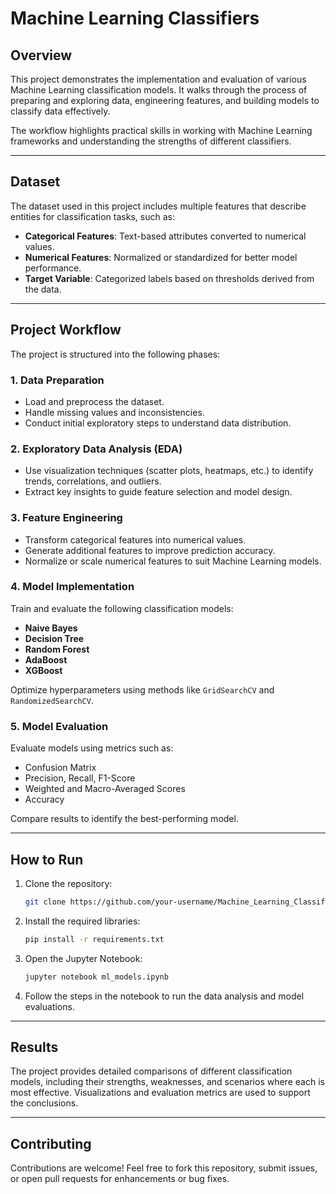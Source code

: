 # Machine Learning Classifiers

## Overview
This project demonstrates the implementation and evaluation of various Machine Learning classification models. It walks through the process of preparing and exploring data, engineering features, and building models to classify data effectively.

The workflow highlights practical skills in working with Machine Learning frameworks and understanding the strengths of different classifiers.

---

## Dataset
The dataset used in this project includes multiple features that describe entities for classification tasks, such as:
- **Categorical Features**: Text-based attributes converted to numerical values.
- **Numerical Features**: Normalized or standardized for better model performance.
- **Target Variable**: Categorized labels based on thresholds derived from the data.

---

## Project Workflow
The project is structured into the following phases:

### 1. Data Preparation
- Load and preprocess the dataset.
- Handle missing values and inconsistencies.
- Conduct initial exploratory steps to understand data distribution.

### 2. Exploratory Data Analysis (EDA)
- Use visualization techniques (scatter plots, heatmaps, etc.) to identify trends, correlations, and outliers.
- Extract key insights to guide feature selection and model design.

### 3. Feature Engineering
- Transform categorical features into numerical values.
- Generate additional features to improve prediction accuracy.
- Normalize or scale numerical features to suit Machine Learning models.

### 4. Model Implementation
Train and evaluate the following classification models:
- **Naive Bayes**
- **Decision Tree**
- **Random Forest**
- **AdaBoost**
- **XGBoost**

Optimize hyperparameters using methods like `GridSearchCV` and `RandomizedSearchCV`.

### 5. Model Evaluation
Evaluate models using metrics such as:
- Confusion Matrix
- Precision, Recall, F1-Score
- Weighted and Macro-Averaged Scores
- Accuracy

Compare results to identify the best-performing model.

---

## How to Run
1. Clone the repository:
   ```bash
   git clone https://github.com/your-username/Machine_Learning_Classifiers.git
   ```
2. Install the required libraries:
   ```bash
   pip install -r requirements.txt
   ```
3. Open the Jupyter Notebook:
   ```bash
   jupyter notebook ml_models.ipynb
   ```
4. Follow the steps in the notebook to run the data analysis and model evaluations.

---

## Results
The project provides detailed comparisons of different classification models, including their strengths, weaknesses, and scenarios where each is most effective. Visualizations and evaluation metrics are used to support the conclusions.

---

## Contributing
Contributions are welcome! Feel free to fork this repository, submit issues, or open pull requests for enhancements or bug fixes.

